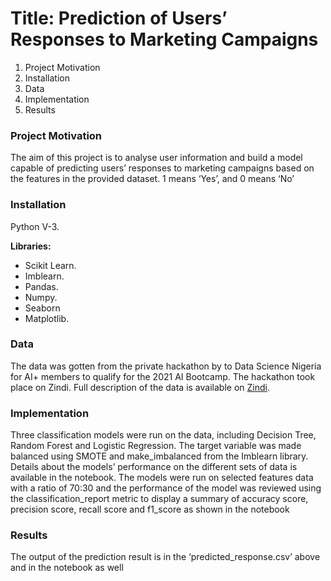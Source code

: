 # Title: Prediction of Users’ Responses to Marketing Campaigns

1.	Project Motivation
2.	Installation
3.	Data
4.	Implementation
5.	Results

### Project Motivation
The aim of this project is to analyse  user information and build a model capable of predicting users’ responses to marketing campaigns based on the features in the provided dataset. 1 means ‘Yes’, and 0 means ‘No’

### Installation
Python V-3.

**Libraries:**
-	Scikit Learn.
-	Imblearn. 
-	Pandas. 
-	Numpy.
-	Seaborn
-	Matplotlib.


### Data
The data was gotten from the private hackathon by to Data Science Nigeria for AI+ members to qualify for the 2021 AI Bootcamp. The hackathon took place on Zindi. Full description of the data is available on [Zindi]( https://zindi.africa/competitions/ai-bootcamp-2021).

### Implementation
Three classification models were run on the data, including Decision Tree, Random Forest and Logistic Regression. The target variable was made balanced using SMOTE and make_imbalanced from the Imblearn library. Details about the models’ performance on the different sets of data is available in the notebook. 
The models were run on selected features data with a ratio of 70:30 and the performance of the model was reviewed using the classification_report metric to display a summary of accuracy score, precision score, recall score and f1_score as shown in the notebook

### Results
The output of the prediction result is in the ‘predicted_response.csv’ above and in the notebook as well
